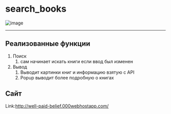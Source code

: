 # search_books
![image](https://user-images.githubusercontent.com/56951952/117377505-16978900-aedc-11eb-8106-5b5b992d5bcd.png)
___
## Реализованные функции
1. Поиск
   1. сам начинает искать книги если ввод был изменен
2. Вывод
   1. Выводит картинки книг и информацию взятую с API
   2. Popup выводит более подробную о книгах


## Сайт
Link:<a href="http://well-paid-belief.000webhostapp.com/" target="_blank" >http://well-paid-belief.000webhostapp.com/<a/>
